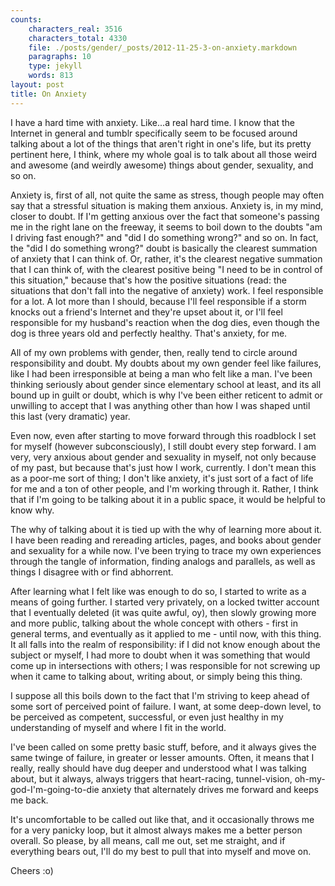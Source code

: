 ```yaml
---
counts:
    characters_real: 3516
    characters_total: 4330
    file: ./posts/gender/_posts/2012-11-25-3-on-anxiety.markdown
    paragraphs: 10
    type: jekyll
    words: 813
layout: post
title: On Anxiety
---
```


I have a hard time with anxiety. Like...a real hard time. I know that the Internet in general and tumblr specifically seem to be focused around talking about a lot of the things that aren't right in one's life, but its pretty pertinent here, I think, where my whole goal is to talk about all those weird and awesome (and weirdly awesome) things about gender, sexuality, and so on.

Anxiety is, first of all, not quite the same as stress, though people may often say that a stressful situation is making them anxious. Anxiety is, in my mind, closer to doubt. If I'm getting anxious over the fact that someone's passing me in the right lane on the freeway, it seems to boil down to the doubts "am I driving fast enough?" and "did I do something wrong?" and so on. In fact, the "did I do something wrong?" doubt is basically the clearest summation of anxiety that I can think of. Or, rather, it's the clearest negative summation that I can think of, with the clearest positive being "I need to be in control of this situation," because that's how the positive situations (read: the situations that don't fall into the negative of anxiety) work. I feel responsible for a lot. A lot more than I should, because I'll feel responsible if a storm knocks out a friend's Internet and they're upset about it, or I'll feel responsible for my husband's reaction when the dog dies, even though the dog is three years old and perfectly healthy. That's anxiety, for me.

All of my own problems with gender, then, really tend to circle around responsibility and doubt. My doubts about my own gender feel like failures, like I had been irresponsible at being a man who felt like a man. I've been thinking seriously about gender since elementary school at least, and its all bound up in guilt or doubt, which is why I've been either reticent to admit or unwilling to accept that I was anything other than how I was shaped until this last (very dramatic) year.

Even now, even after starting to move forward through this roadblock I set for myself (however subconsciously), I still doubt every step forward. I am very, very anxious about gender and sexuality in myself, not only because of my past, but because that's just how I work, currently. I don't mean this as a poor-me sort of thing; I don't like anxiety, it's just sort of a fact of life for me and a ton of other people, and I'm working through it. Rather, I think that if I'm going to be talking about it in a public space, it would be helpful to know why.

The why of talking about it is tied up with the why of learning more about it. I have been reading and rereading articles, pages, and books about gender and sexuality for a while now. I've been trying to trace my own experiences through the tangle of information, finding analogs and parallels, as well as things I disagree with or find abhorrent.

After learning what I felt like was enough to do so, I started to write as a means of going further. I started very privately, on a locked twitter account that I eventually deleted (it was quite awful, oy), then slowly growing more and more public, talking about the whole concept with others - first in general terms, and eventually as it applied to me - until now, with this thing. It all falls into the realm of responsibility: if I did not know enough about the subject or myself, I had more to doubt when it was something that would come up in intersections with others; I was responsible for not screwing up when it came to talking about, writing about, or simply being this thing.

I suppose all this boils down to the fact that I'm striving to keep ahead of some sort of perceived point of failure. I want, at some deep-down level, to be perceived as competent, successful, or even just healthy in my understanding of myself and where I fit in the world.

I've been called on some pretty basic stuff, before, and it always gives the same twinge of failure, in greater or lesser amounts. Often, it means that I really, really should have dug deeper and understood what I was talking about, but it always, always triggers that heart-racing, tunnel-vision, oh-my-god-I'm-going-to-die anxiety that alternately drives me forward and keeps me back.

It's uncomfortable to be called out like that, and it occasionally throws me for a very panicky loop, but it almost always makes me a better person overall. So please, by all means, call me out, set me straight, and if everything bears out, I'll do my best to pull that into myself and move on.

Cheers :o)

